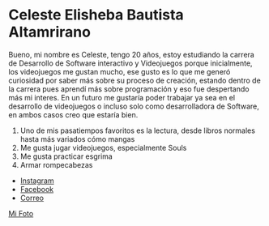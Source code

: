 # Celeste Elisheba Bautista Altamrirano

Bueno, mi nombre es Celeste, tengo 20 años, estoy estudiando la carrera de Desarrollo de Software interactivo y Videojuegos porque inicialmente, los videojuegos me gustan mucho, ese gusto es lo que me generó curiosidad por saber más sobre su proceso de creación, estando dentro de la carrera pues aprendí más sobre programación y eso fue despertando más mi interes. En un futuro me gustaría poder trabajar ya sea en el desarrollo de videojuegos o incluso solo como desarrolladora de Software, en ambos casos creo que estaría bien. 

1. Uno de mis pasatiempos favoritos es la lectura, desde libros normales hasta más variados cómo mangas
1. Me gusta jugar videojuegos, especialmente Souls
1. Me gusta practicar esgrima
1. Armar rompecabezas 

- [Instagram](https://www.instagram.com/_.elivory?igsh=MWhiYzZqNngyY3A0bA%3D%3D&utm_source=qr)
- [Facebook](https://www.facebook.com/share/14HyP6AXjMm/?mibextid=wwXIfr)
- [Correo](https://outlook.live.com/mail/0/)

[Mi Foto](https://photos.app.goo.gl/BWRpyDV6rAUKJgmb9)

